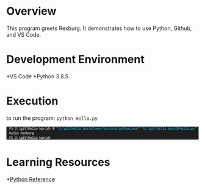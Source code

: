 # Overview
This program greets Rexburg.  It demonstrates how to use Python, Github, and VS Code.

# Development Environment

*VS Code
*Python 3.8.5

# Execution

to run the program: `python Hello.py`

![Hello Program Screenshot](screenshot.jpg)

# Learning Resources

*[Python Reference](https://docs.python.org/3/library/index.html)